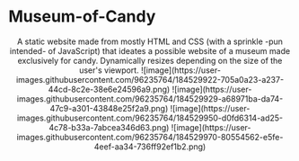 # Museum-of-Candy
<p align="center">
A static website made from mostly HTML and CSS (with a sprinkle -pun intended- of JavaScript) that ideates a possible website of a museum made exclusively for candy. Dynamically resizes depending on the size of the user's viewport.
![image](https://user-images.githubusercontent.com/96235764/184529922-705a0a23-a237-44cd-8c2e-38e6e24596a9.png)
![image](https://user-images.githubusercontent.com/96235764/184529929-a68971ba-da74-47c9-a301-43848e25f2a9.png)
![image](https://user-images.githubusercontent.com/96235764/184529950-d0fd6314-ad25-4c78-b33a-7abcea346d63.png)
![image](https://user-images.githubusercontent.com/96235764/184529970-80554562-e5fe-4eef-aa34-736ff92ef1b2.png)
</p>
